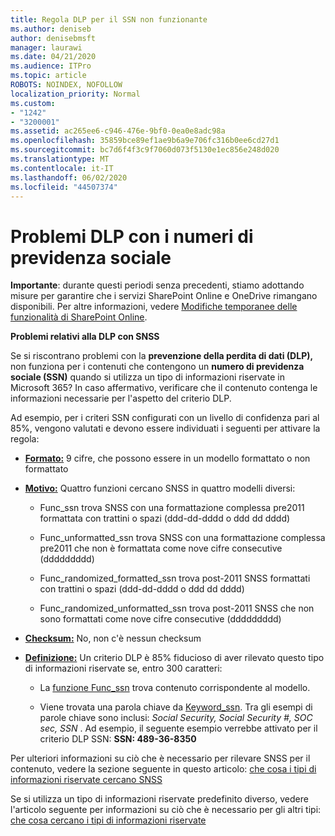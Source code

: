 ```yaml
---
title: Regola DLP per il SSN non funzionante
ms.author: deniseb
author: denisebmsft
manager: laurawi
ms.date: 04/21/2020
ms.audience: ITPro
ms.topic: article
ROBOTS: NOINDEX, NOFOLLOW
localization_priority: Normal
ms.custom:
- "1242"
- "3200001"
ms.assetid: ac265ee6-c946-476e-9bf0-0ea0e8adc98a
ms.openlocfilehash: 35859bce89ef1ae9b6a9e706fc316b0ee6cd27d1
ms.sourcegitcommit: bc7d6f4f3c9f7060d073f5130e1ec856e248d020
ms.translationtype: MT
ms.contentlocale: it-IT
ms.lasthandoff: 06/02/2020
ms.locfileid: "44507374"
---
```

# <a name="dlp-issues-with-social-security-numbers"></a>Problemi DLP con i numeri di previdenza sociale

**Importante**: durante questi periodi senza precedenti, stiamo adottando misure per garantire che i servizi SharePoint Online e OneDrive rimangano disponibili. Per altre informazioni, vedere [Modifiche temporanee delle funzionalità di SharePoint Online](https://aka.ms/ODSPAdjustments).

**Problemi relativi alla DLP con SNSS**

Se si riscontrano problemi con la **prevenzione della perdita di dati (DLP),** non funziona per i contenuti che contengono un **numero di previdenza sociale (SSN)** quando si utilizza un tipo di informazioni riservate in Microsoft 365? In caso affermativo, verificare che il contenuto contenga le informazioni necessarie per l'aspetto del criterio DLP. 
  
Ad esempio, per i criteri SSN configurati con un livello di confidenza pari al 85%, vengono valutati e devono essere individuati i seguenti per attivare la regola:
  
- **[Formato:](https://docs.microsoft.com/microsoft-365/compliance/sensitive-information-type-entity-definitions#format-80)** 9 cifre, che possono essere in un modello formattato o non formattato

- **[Motivo:](https://msconnect.microsoft.com/https:/docs.microsoft.com/office365/securitycompliance/what-the-sensitive-information-types-look-for#pattern-80)** Quattro funzioni cercano SNSS in quattro modelli diversi:

  - Func_ssn trova SNSS con una formattazione complessa pre2011 formattata con trattini o spazi (ddd-dd-dddd o ddd dd dddd)

  - Func_unformatted_ssn trova SNSS con una formattazione complessa pre2011 che non è formattata come nove cifre consecutive (ddddddddd)

  - Func_randomized_formatted_ssn trova post-2011 SNSS formattati con trattini o spazi (ddd-dd-dddd o ddd dd dddd)

  - Func_randomized_unformatted_ssn trova post-2011 SNSS che non sono formattati come nove cifre consecutive (ddddddddd)

- **[Checksum:](https://docs.microsoft.com/microsoft-365/compliance/sensitive-information-type-entity-definitions#checksum-79)** No, non c'è nessun checksum

- **[Definizione:](https://docs.microsoft.com/microsoft-365/compliance/sensitive-information-type-entity-definitions#definition-80)** Un criterio DLP è 85% fiducioso di aver rilevato questo tipo di informazioni riservate se, entro 300 caratteri:

  - La [funzione Func_ssn](https://docs.microsoft.com/microsoft-365/compliance/sensitive-information-type-entity-definitions#pattern-80) trova contenuto corrispondente al modello.

  - Viene trovata una parola chiave da [Keyword_ssn](https://docs.microsoft.com/microsoft-365/compliance/sensitive-information-type-entity-definitions#keyword_ssn). Tra gli esempi di parole chiave sono inclusi: *Social Security, Social Security #, SOC sec, SSN* . Ad esempio, il seguente esempio verrebbe attivato per il criterio DLP SSN: **SSN: 489-36-8350**
  
Per ulteriori informazioni su ciò che è necessario per rilevare SNSS per il contenuto, vedere la sezione seguente in questo articolo: [che cosa i tipi di informazioni riservate cercano SNSS](https://docs.microsoft.com/microsoft-365/compliance/sensitive-information-type-entity-definitions#us-social-security-number-ssn)
  
Se si utilizza un tipo di informazioni riservate predefinito diverso, vedere l'articolo seguente per informazioni su ciò che è necessario per gli altri tipi: [che cosa cercano i tipi di informazioni riservate](https://docs.microsoft.com/microsoft-365/compliance/sensitive-information-type-entity-definitions)
  